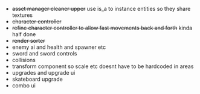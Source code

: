 - ~~asset manager cleaner upper~~ use is_a to instance entities so they share textures
- ~~character controller~~
- ~~refine character controller to allow fast movements back and forth~~ kinda half done
- ~~render sorter~~
- enemy ai and health and spawner etc
- sword and sword controls
- collisions
- transform component so scale etc doesnt have to be hardcoded in areas
- upgrades and upgrade ui
- skateboard upgrade
- combo ui
